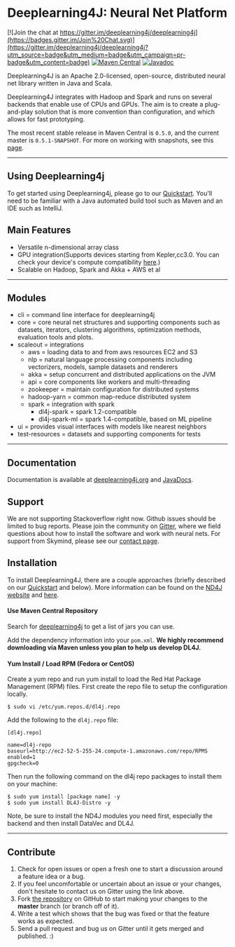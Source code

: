 Deeplearning4J: Neural Net Platform
=========================
 
[![Join the chat at https://gitter.im/deeplearning4j/deeplearning4j](https://badges.gitter.im/Join%20Chat.svg)](https://gitter.im/deeplearning4j/deeplearning4j?utm_source=badge&utm_medium=badge&utm_campaign=pr-badge&utm_content=badge)
[![Maven Central](https://maven-badges.herokuapp.com/maven-central/org.deeplearning4j/deeplearning4j-core/badge.svg)](https://maven-badges.herokuapp.com/maven-central/org.deeplearning4j/deeplearning4j-core)
[![Javadoc](https://javadoc-emblem.rhcloud.com/doc/org.deeplearning4j/deeplearning4j-core/badge.svg)](http://deeplearning4j.org/doc)

Deeplearning4J is an Apache 2.0-licensed, open-source, distributed neural net library written in Java and Scala.

Deeplearning4J integrates with Hadoop and Spark and runs on several backends that enable use of CPUs and GPUs. The aim is to create a plug-and-play solution that is more convention than configuration, and which allows for fast prototyping. 

The most recent stable release in Maven Central is `0.5.0`, and the current master is `0.5.1-SNAPSHOT`. For more on working with snapshots, see this [page](http://deeplearning4j.org/snapshot). 

---
## Using Deeplearning4j

To get started using Deeplearning4j, please go to our [Quickstart](http://deeplearning4j.org/quickstart.html). You'll need to be familiar with a Java automated build tool such as Maven and an IDE such as IntelliJ. 

## Main Features
- Versatile n-dimensional array class
- GPU integration(Supports devices starting from Kepler,cc3.0. You can check your device's compute compatibility [here](https://developer.nvidia.com/cuda-gpus).)
- Scalable on Hadoop, Spark and Akka + AWS et al

---
## Modules
- cli = command line interface for deeplearning4j
- core = core neural net structures and supporting components such as datasets, iterators, clustering algorithms, optimization methods, evaluation tools and plots.
- scaleout = integrations
    - aws = loading data to and from aws resources EC2 and S3
    - nlp = natural language processing components including vectorizers, models, sample datasets and renderers
    - akka = setup concurrent and distributed applications on the JVM
    - api = core components like workers and multi-threading
    - zookeeper = maintain configuration for distributed systems
    - hadoop-yarn = common map-reduce distributed system
    - spark = integration with spark
        - dl4j-spark = spark 1.2-compatible
        - dl4j-spark-ml = spark 1.4-compatible, based on ML pipeline
- ui = provides visual interfaces with models like nearest neighbors
- test-resources = datasets and supporting components for tests

---
## Documentation
Documentation is available at [deeplearning4j.org](http://deeplearning4j.org) and [JavaDocs](http://deeplearning4j.org/doc).

## Support

We are not supporting Stackoverflow right now. Github issues should be limited to bug reports. Please join the community on [Gitter](https://gitter.im/deepelearning4j/deeplearning4j), where we field questions about how to install the software and work with neural nets. For support from Skymind, please see our [contact page](https://skymind.io/contact). 

## Installation
To install Deeplearning4J, there are a couple approaches (briefly described on our [Quickstart](http://deeplearning4j.org/quickstart.html) and below). More information can be found on the [ND4J website](http://nd4j.org/getstarted.html) and [here](http://deeplearning4j.org/gettingstarted.html).

#### Use Maven Central Repository

Search for [deeplearning4j](https://search.maven.org/#search%7Cga%7C1%7Cdeeplearning4j) to get a list of jars you can use.

Add the dependency information into your `pom.xml`. **We highly recommend downloading via Maven unless you plan to help us develop DL4J.**

#### Yum Install / Load RPM (Fedora or CentOS)
Create a yum repo and run yum install to load the Red Hat Package Management (RPM) files. First create the repo file to setup the configuration locally.

    $ sudo vi /etc/yum.repos.d/dl4j.repo 

Add the following to the `dl4j.repo` file:

    [dl4j.repo]

    name=dl4j-repo
    baseurl=http://ec2-52-5-255-24.compute-1.amazonaws.com/repo/RPMS
    enabled=1
    gpgcheck=0

Then run the following command on the dl4j repo packages to install them on your machine:

    $ sudo yum install [package name] -y
    $ sudo yum install DL4J-Distro -y 

Note, be sure to install the ND4J modules you need first, especially the backend and then install DataVec and DL4J.

---
## Contribute

1. Check for open issues or open a fresh one to start a discussion around a feature idea or a bug. 
2. If you feel uncomfortable or uncertain about an issue or your changes, don't hesitate to contact us on Gitter using the link above.
3. Fork [the repository](https://github.com/deeplearning4j/deeplearning4j.git) on GitHub to start making your changes to the **master** branch (or branch off of it).
4. Write a test which shows that the bug was fixed or that the feature works as expected.
5. Send a pull request and bug us on Gitter until it gets merged and published. :)

